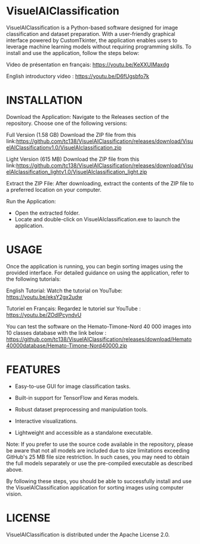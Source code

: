 # VisuelAIClassification
   
VisuelAIClassification is a Python-based software designed for image classification and dataset preparation. 
With a user-friendly graphical interface powered by CustomTkinter, the application enables users to leverage machine learning models without requiring programming skills.
To install and use the application, follow the steps below:

Video de présentation en français:
https://youtu.be/KeXXUIMaxdg

English introductory video :
https://youtu.be/D6fUgsbfo7k


# INSTALLATION

Download the Application:
Navigate to the Releases section of the repository.
Choose one of the following versions:

Full Version (1.58 GB)
Download the ZIP file from this link:https://github.com/tc138/VisuelAIClassification/releases/download/VisuelAIClassificationv1.0/VisuelAIclassification.zip

Light Version (615 MB)
Download the ZIP file from this link:https://github.com/tc138/VisuelAIClassification/releases/download/VisuelAIclassification_lightv1.0/VisuelAIclassification_light.zip

Extract the ZIP File:
After downloading, extract the contents of the ZIP file to a preferred location on your computer.

Run the Application:

- Open the extracted folder.
- Locate and double-click on VisuelAIclassification.exe to launch the application.


# USAGE

Once the application is running, you can begin sorting images using the provided interface.
For detailed guidance on using the application, refer to the following tutorials:

English Tutorial:
Watch the tutorial on YouTube: https://youtu.be/eksY2gx2udw

Tutoriel en Français:
Regardez le tutoriel sur YouTube : https://youtu.be/ZOdlPcyndvU

You can test the software on the Hemato-Timone-Nord 40 000 images into 10 classes database with the link below :
https://github.com/tc138/VisuelAIClassification/releases/download/Hemato40000database/Hemato-Timone-Nord40000.zip


# FEATURES 

- Easy-to-use GUI for image classification tasks.

- Built-in support for TensorFlow and Keras models.

- Robust dataset preprocessing and manipulation tools.

- Interactive visualizations.

- Lightweight and accessible as a standalone executable.


Note:
If you prefer to use the source code available in the repository, please be aware that not all models are included due to size limitations exceeding GitHub's 25 MB file size restriction. 
In such cases, you may need to obtain the full models separately or use the pre-compiled executable as described above.

By following these steps, you should be able to successfully install and use the VisuelAIClassification application for sorting images using computer vision.

# LICENSE
VisuelAIClassification is distributed under the Apache License 2.0.
